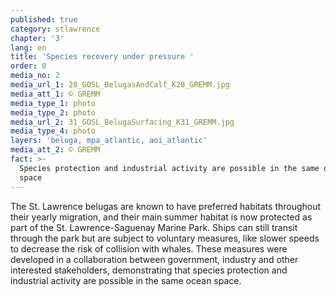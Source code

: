 ```yaml
---
published: true
category: stlawrence
chapter: '3'
lang: en
title: 'Species recovery under pressure '
order: 0
media_no: 2
media_url_1: 28_GOSL_BelugasAndCalf_K28_GREMM.jpg
media_att_1: © GREMM
media_type_1: photo
media_type_2: photo
media_url_2: 31_GOSL_BelugaSurfacing_K31_GREMM.jpg
media_type_4: photo
layers: 'beluga, mpa_atlantic, aoi_atlantic'
media_att_2: © GREMM
fact: >-
  Species protection and industrial activity are possible in the same ocean
  space
---
```

The St. Lawrence belugas are known to have preferred habitats throughout their yearly migration, and their main summer habitat is now protected as part of the St. Lawrence-Saguenay Marine Park. Ships can still transit through the park but are subject to voluntary measures, like slower speeds to decrease the risk of collision with whales. These measures were developed in a collaboration between government, industry and other interested stakeholders, demonstrating that species protection and industrial activity are possible in the same ocean space.
